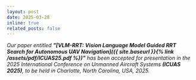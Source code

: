 ```yaml
---
layout: post
date: 2025-03-28
inline: true
related_posts: false
---
```


*Our paper entitled **"[VLM-RRT: Vision Language Model Guided RRT Search for Autonomous UAV Navigation]({{ site.baseurl }}{% link /assets/pdf/ICUAS25.pdf %})"** has been accepted for presentation in the 2025 International Conference on Unmanned Aircraft Systems **(ICUAS 2025)**, to be held in Charlotte, North Carolina, USA, 2025.*
